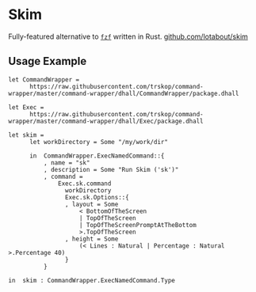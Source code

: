 # Skim

Fully-featured alternative to [`fzf`](https://github.com/junegunn/fzf) written
in Rust. [github.com/lotabout/skim](https://github.com/lotabout/skim)


## Usage Example

```Dhall
let CommandWrapper =
      https://raw.githubusercontent.com/trskop/command-wrapper/master/command-wrapper/dhall/CommandWrapper/package.dhall

let Exec =
      https://raw.githubusercontent.com/trskop/command-wrapper/master/command-wrapper/dhall/Exec/package.dhall

let skim =
      let workDirectory = Some "/my/work/dir"

      in  CommandWrapper.ExecNamedCommand::{
          , name = "sk"
          , description = Some "Run Skim ('sk')"
          , command =
              Exec.sk.command
                workDirectory
                Exec.sk.Options::{
                , layout = Some
                    < BottomOfTheScreen
                    | TopOfTheScreen
                    | TopOfTheScreenPromptAtTheBottom
                    >.TopOfTheScreen
                , height = Some
                    (< Lines : Natural | Percentage : Natural >.Percentage 40)
                }
          }

in  skim : CommandWrapper.ExecNamedCommand.Type
```
